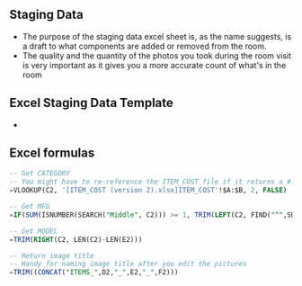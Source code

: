 ## Staging Data
- The purpose of the staging data excel sheet is, as the name suggests, is a draft to what components are added or removed from the room.
- The quality and the quantity of the photos you took during the room visit is very important as it gives you a more accurate count of what's in the room
## Excel Staging Data Template
- 

## Excel formulas 

``` sql
-- Get CATEGORY
-- You might have to re-reference the ITEM_COST file if it returns a #. 
=VLOOKUP(C2, '[ITEM_COST (version 2).xlsx]ITEM_COST'!$A:$B, 2, FALSE)

-- Get MFG
=IF(SUM(ISNUMBER(SEARCH("Middle", C2))) >= 1, TRIM(LEFT(C2, FIND("^",SUBSTITUTE(C2, " ", "^", 2)&"^"))), LEFT(C2,FIND(" ",C2)-1))

-- Get MODEL
=TRIM(RIGHT(C2, LEN(C2)-LEN(E2)))

-- Return image title
-- Handy for naming image title after you edit the pictures
=TRIM((CONCAT("ITEMS_",D2,"_",E2,"_",F2)))
```